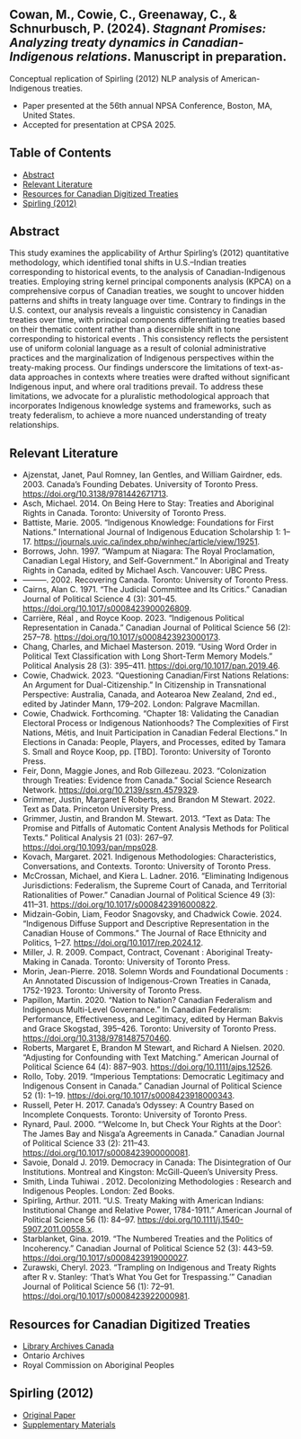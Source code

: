## Cowan, M., Cowie, C., Greenaway, C., & Schnurbusch, P. (2024). *Stagnant Promises: Analyzing treaty dynamics in Canadian-Indigenous relations*. Manuscript in preparation.
Conceptual replication of Spirling (2012) NLP analysis of American-Indigenous treaties. 
- Paper presented at the 56th annual NPSA Conference, Boston, MA, United States.
- Accepted for presentation at CPSA 2025.

## Table of Contents
- [Abstract](#abstract)
- [Relevant Literature](#relevant-literature)
- [Resources for Canadian Digitized Treaties](#resources-for-canadian-digitized-treaties)
- [Spirling (2012)](#spirling-2012)

## Abstract
This study examines the applicability of Arthur Spirling’s (2012) quantitative methodology, which identified tonal shifts in U.S.–Indian treaties corresponding to historical events, to the analysis of Canadian-Indigenous treaties. Employing string kernel principal components analysis (KPCA) on a comprehensive corpus of Canadian treaties, we sought to uncover hidden patterns and shifts in treaty language over time. Contrary to findings in the U.S. context, our analysis reveals a linguistic consistency in Canadian treaties over time, with principal components differentiating treaties based on their thematic content rather than a discernible shift in tone corresponding to historical events . This consistency reflects the persistent use of uniform colonial language as a result of colonial administrative practices and the marginalization of Indigenous perspectives within the treaty-making process. Our findings underscore the limitations of text-as-data approaches in contexts where treaties were drafted without significant Indigenous input, and where oral traditions prevail. To address these limitations, we advocate for a pluralistic methodological approach that incorporates Indigenous knowledge systems and frameworks, such as treaty federalism, to achieve a more nuanced understanding of treaty relationships.

## Relevant Literature
-	Ajzenstat, Janet, Paul Romney, Ian Gentles, and William Gairdner, eds. 2003. Canada’s Founding Debates. University of Toronto Press. https://doi.org/10.3138/9781442671713.
-	Asch, Michael. 2014. On Being Here to Stay: Treaties and Aboriginal Rights in Canada. Toronto: University of Toronto Press.
-	Battiste, Marie. 2005. “Indigenous Knowledge: Foundations for First Nations.” International Journal of Indigenous Education Scholarship 1: 1–17. https://journals.uvic.ca/index.php/winhec/article/view/19251.
-	Borrows, John. 1997. “Wampum at Niagara: The Royal Proclamation, Canadian Legal History, and Self-Government.” In Aboriginal and Treaty Rights in Canada, edited by Michael Asch. Vancouver: UBC Press.
-	———. 2002. Recovering Canada. Toronto: University of Toronto Press.
-	Cairns, Alan C. 1971. “The Judicial Committee and Its Critics.” Canadian Journal of Political Science 4 (3): 301–45. https://doi.org/10.1017/s0008423900026809.
-	Carrière, Réal , and Royce Koop. 2023. “Indigenous Political Representation in Canada.” Canadian Journal of Political Science 56 (2): 257–78. https://doi.org/10.1017/s0008423923000173.
-	Chang, Charles, and Michael Masterson. 2019. “Using Word Order in Political Text Classification with Long Short-Term Memory Models.” Political Analysis 28 (3): 395–411. https://doi.org/10.1017/pan.2019.46.
-	Cowie, Chadwick. 2023. “Questioning Canadian/First Nations Relations: An Argument for Dual-Citizenship.” In Citizenship in Transnational Perspective: Australia, Canada, and Aotearoa New Zealand, 2nd ed., edited by Jatinder Mann, 179–202. London: Palgrave Macmillan. 
-	Cowie, Chadwick. Forthcoming. “Chapter 18: Validating the Canadian Electoral Process or Indigenous Nationhoods? The Complexities of First Nations, Métis, and Inuit Participation in Canadian Federal Elections.” In Elections in Canada: People, Players, and Processes, edited by Tamara S. Small and Royce Koop, pp. [TBD]. Toronto: University of Toronto Press. 
-	Feir, Donn, Maggie Jones, and Rob Gillezeau. 2023. “Colonization through Treaties: Evidence from Canada.” Social Science Research Network. https://doi.org/10.2139/ssrn.4579329.
-	Grimmer, Justin, Margaret E Roberts, and Brandon M Stewart. 2022. Text as Data. Princeton University Press.
-	Grimmer, Justin, and Brandon M. Stewart. 2013. “Text as Data: The Promise and Pitfalls of Automatic Content Analysis Methods for Political Texts.” Political Analysis 21 (03): 267–97. https://doi.org/10.1093/pan/mps028.
-	Kovach, Margaret. 2021. Indigenous Methodologies: Characteristics, Conversations, and Contexts. Toronto: University of Toronto Press.
-	McCrossan, Michael, and Kiera L. Ladner. 2016. “Eliminating Indigenous Jurisdictions: Federalism, the Supreme Court of Canada, and Territorial Rationalities of Power.” Canadian Journal of Political Science 49 (3): 411–31. https://doi.org/10.1017/s0008423916000822.
-	Midzain-Gobin, Liam, Feodor Snagovsky, and Chadwick Cowie. 2024. “Indigenous Diffuse Support and Descriptive Representation in the Canadian House of Commons.” The Journal of Race Ethnicity and Politics, 1–27. https://doi.org/10.1017/rep.2024.12.
-	Miller, J. R. 2009. Compact, Contract, Covenant : Aboriginal Treaty-Making in Canada. Toronto: University of Toronto Press.
-	Morin, Jean-Pierre. 2018. Solemn Words and Foundational Documents : An Annotated Discussion of Indigenous-Crown Treaties in Canada, 1752-1923. Toronto: University of Toronto Press.
-	Papillon, Martin. 2020. “Nation to Nation? Canadian Federalism and Indigenous Multi-Level Governance.” In Canadian Federalism: Performance, Effectiveness, and Legitimacy, edited by Herman Bakvis and Grace Skogstad, 395–426. Toronto: University of Toronto Press. https://doi.org/10.3138/9781487570460.
-	Roberts, Margaret E, Brandon M Stewart, and Richard A Nielsen. 2020. “Adjusting for Confounding with Text Matching.” American Journal of Political Science 64 (4): 887–903. https://doi.org/10.1111/ajps.12526.
-	Rollo, Toby. 2019. “Imperious Temptations: Democratic Legitimacy and Indigenous Consent in Canada.” Canadian Journal of Political Science 52 (1): 1–19. https://doi.org/10.1017/s0008423918000343.
-	Russell, Peter H. 2017. Canada’s Odyssey: A Country Based on Incomplete Conquests. Toronto: University of Toronto Press.
-	Rynard, Paul. 2000. “‘Welcome In, but Check Your Rights at the Door’: The James Bay and Nisga’a Agreements in Canada.” Canadian Journal of Political Science 33 (2): 211–43. https://doi.org/10.1017/s0008423900000081.
-	Savoie, Donald J. 2019. Democracy in Canada: The Disintegration of Our Institutions. Montreal and Kingston: McGill-Queen’s University Press.
-	Smith, Linda Tuhiwai . 2012. Decolonizing Methodologies : Research and Indigenous Peoples. London: Zed Books.
-	Spirling, Arthur. 2011. “U.S. Treaty Making with American Indians: Institutional Change and Relative Power, 1784-1911.” American Journal of Political Science 56 (1): 84–97. https://doi.org/10.1111/j.1540-5907.2011.00558.x.
-	Starblanket, Gina. 2019. “The Numbered Treaties and the Politics of Incoherency.” Canadian Journal of Political Science 52 (3): 443–59. https://doi.org/10.1017/s0008423919000027.
-	Zurawski, Cheryl. 2023. “Trampling on Indigenous and Treaty Rights after R v. Stanley: ‘That’s What You Get for Trespassing.’” Canadian Journal of Political Science 56 (1): 72–91. https://doi.org/10.1017/s0008423922000981.

## Resources for Canadian Digitized Treaties
- [Library Archives Canada](https://library-archives.canada.ca/eng/collection/research-help/indigenous-heritage/Pages/treaties-surrenders-agreements.aspx#a1)
- Ontario Archives
- Royal Commission on Aboriginal Peoples

## Spirling (2012)
- [Original Paper](https://dataverse.harvard.edu/dataset.xhtml?persistentId=hdl:1902.1/17222)
- [Supplementary Materials](https://github.com/ArthurSpirling/AJPS_Treaties_Replication/)
